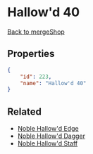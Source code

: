# Hallow'd 40

<no description available>

[Back to mergeShop](../merge-shops.md)

## Properties

```json
{
    "id": 223,
    "name": "Hallow'd 40"
}
```

## Related

- [Noble Hallow'd Edge](../items/12793-noble-hallow-d-edge.md)
- [Noble Hallow'd Dagger](../items/12798-noble-hallow-d-dagger.md)
- [Noble Hallow'd Staff](../items/12803-noble-hallow-d-staff.md)

